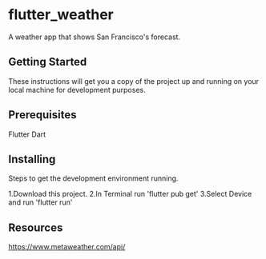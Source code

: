 # flutter_weather

A weather app that shows San Francisco's forecast.

## Getting Started
​These instructions will get you a copy of the project up and running on your local machine for development purposes. 

## Prerequisites
​Flutter
Dart

## Installing
Steps to get the development environment running.

1.Download this project.
2.In Terminal run 'flutter pub get'
3.Select Device and run 'flutter run'

## Resources
https://www.metaweather.com/api/
